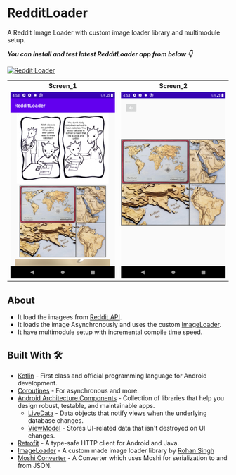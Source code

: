 # RedditLoader
A Reddit Image Loader with custom image loader library and multimodule setup.


***You can Install and test latest RedditLoader app from below 👇***

[![Reddit Loader](https://img.shields.io/badge/RedditLoader-Apk-green)](https://github.com/Zaraki596/RedditLoader/releases/download/1.0/app-debug.apk)

<table style="width:100%">
  <tr>
    <th>Screen_1</th>
    <th>Screen_2</th>
  </tr>
  <tr>
    <td><img src="art/first_screen.png"/></td>
    <td><img src="art/second_screen.png"/></td>
  </tr>
</table>

## About
- It load the imagees from [Reddit API](https://www.reddit.com/r/images/hot.json).
- It loads the image Asynchronously and uses the custom [ImageLoader](https://github.com/Zaraki596/RedditLoader/blob/master/imageloader/src/main/java/com/example/imageloader/ImageLoader.kt).
- It have multimodule setup with incremental compile time speed.

## Built With 🛠
- [Kotlin](https://kotlinlang.org/) - First class and official programming language for Android development.
- [Coroutines](https://kotlinlang.org/docs/reference/coroutines-overview.html) - For asynchronous and more.
- [Android Architecture Components](https://developer.android.com/topic/libraries/architecture) - Collection of libraries that help you design robust, testable, and maintainable apps.
  - [LiveData](https://developer.android.com/topic/libraries/architecture/livedata) - Data objects that notify views when the underlying database changes.
  - [ViewModel](https://developer.android.com/topic/libraries/architecture/viewmodel) - Stores UI-related data that isn't destroyed on UI changes.
- [Retrofit](https://square.github.io/retrofit/) - A type-safe HTTP client for Android and Java.
- [ImageLoader](https://github.com/Zaraki596/RedditLoader/blob/master/imageloader/src/main/java/com/example/imageloader/ImageLoader.kt) - A custom made image loader library by [Rohan Singh](https://github.com/Zaraki596)
- [Moshi Converter](https://github.com/square/retrofit/tree/master/retrofit-converters/moshi) - A Converter which uses Moshi for serialization to and from JSON.
